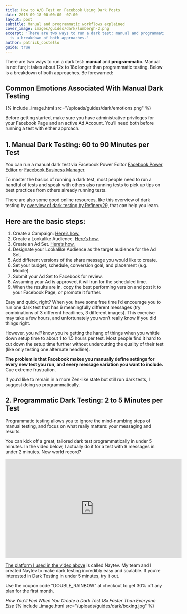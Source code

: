 ```yaml
---
title: How to A/B Test on Facebook Using Dark Posts
date: 2015-09-18 00:00:00 -07:00
layout: post
subtitle: Manual and programmatic workflows explained
cover_image: images/guides/dark/lumbergh-2.png
excerpt: 'There are two ways to run a dark test: manual and programmatic. This article
  is a breakdown of both approaches.'
author: patrick_costello
guide: true
---
```


There are two ways to run a dark test: **manual** and **programmatic**. Manual is not fun; it takes about 12x to 18x longer than programmatic testing. Below is a breakdown of both approaches. Be forewarned:

## Common Emotions Associated With Manual Dark Testing

{% include _image.html src="/uploads/guides/dark/emotions.png" %}

Before getting started, make sure you have administrative privileges for your Facebook Page and an active Ad Account. You’ll need both before running a test with either approach.

## 1. Manual Dark Testing: 60 to 90 Minutes per Test
You can run a manual dark test via Facebook Power Editor <a href="https://www.facebook.com/ads/manage/powereditor" target="_blank">Facebook Power Editor</a> or <a href="https://business.facebook.com/" target="_blank">Facebook Business Manager</a>.

To master the basics of running a dark test, most people need to run a handful of tests and speak with others also running tests to pick up tips on best practices from others already running tests.

There are also some good online resources, like this overview of dark testing by <a href="http://intelligence.r29.com/post/97572432956/ab-testing-on-facebook" target="_blank">overview of dark testing by Refinery29,</a> that can help you learn.

## Here are the basic steps:

1. Create a Campaign: <a href="https://www.facebook.com/business/help/958899790787765" target="_blank">Here’s how.</a>
2. Create a Lookalike Audience. <a href="https://www.facebook.com/business/help/465262276878947" target="_blank">Here’s how.</a>
3. Create an Ad Set. <a href="https://www.facebook.com/business/help/288772501274698" target="_blank">Here’s how.</a>
4. Designate your Lookalike Audience as the target audience for the Ad Set.
5. Add different versions of the share message you would like to create.
6. Set your budget, schedule, conversion goal, and placement (e.g. Mobile).
7. Submit your Ad Set to Facebook for review.
8. Assuming your Ad is approved, it will run for the scheduled time.
9. When the results are in, copy the best performing version and post it to your Facebook Page, or promote it further.

Easy and quick, right? When you have some free time I’d encourage you to run one dark test that has 6 meaningfully different messages (try combinations of 3 different headlines, 3 different images). This exercise may take a few hours, and unfortunately you won’t really know if you did things right.

However, you *will* know you’re getting the hang of things when you whittle down setup time to about 1 to 1.5 hours per test. Most people find it hard to cut down the setup time further without undercutting the quality of their test (like only testing one alternate headline).

**The problem is that Facebook makes you manually define settings for every new test you run, and every message variation you want to include.** Cue extreme frustration.

If you’d like to remain in a more Zen-like state but still run dark tests, I suggest doing so programmatically.


## 2. Programmatic Dark Testing: 2 to 5 Minutes per Test

Programmatic testing allows you to ignore the mind-numbing steps of manual testing, and focus on what really matters: your messaging and results.

You can kick off a great, tailored dark test programmatically in under 5 minutes. In the video below, I actually do it for a test with 9 messages in under 2 minutes. New world record?

<div class="text-center">
	<iframe width="560" height="315" src="https://www.youtube.com/embed/Mb4czYVAtEU" frameborder="0" allowfullscreen="allowfullscreen">Dark Testing Walkthrough</iframe>
</div>

<a href="https://www.naytev.com/" target="_blank">The platform I used in the video above</a> is called Naytev. My team and I created Naytev to make dark testing incredibly easy and scalable. If you’re interested in Dark Testing in under 5 minutes, try it out.

Use the coupon code "DOUBLE_RAINBOW" at checkout to get 30% off any plan for the first month.

*How You’ll Feel When You Create a Dark Test 18x Faster Than Everyone Else*
{% include _image.html src="/uploads/guides/dark/boxing.jpg" %}
